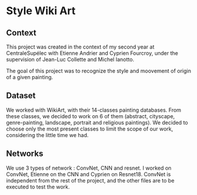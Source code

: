 # Style Wiki Art

## Context
This project was created in the context of my second year at CentraleSupélec with Etienne Andrier and Cyprien Fourcroy, under the supervision of Jean-Luc Collette and Michel Ianotto.

The goal of this project was to recognize the style and moovement of origin of a given painting.

## Dataset
We worked with WikiArt, with their 14-classes painting databases. From these classes, we decided to work on 6 of them (abstract, cityscape, genre-painting, landscape, portrait and religious paintings). We decided to choose only the most present classes to limit the scope of our work, considering the little time we had.

## Networks
We use 3 types of network : ConvNet, CNN and resnet. I worked on ConvNet, Etienne on the CNN and Cyprien on Resnet18.
ConvNet is independent from the rest of the project, and the other files are to be executed to test the work.
